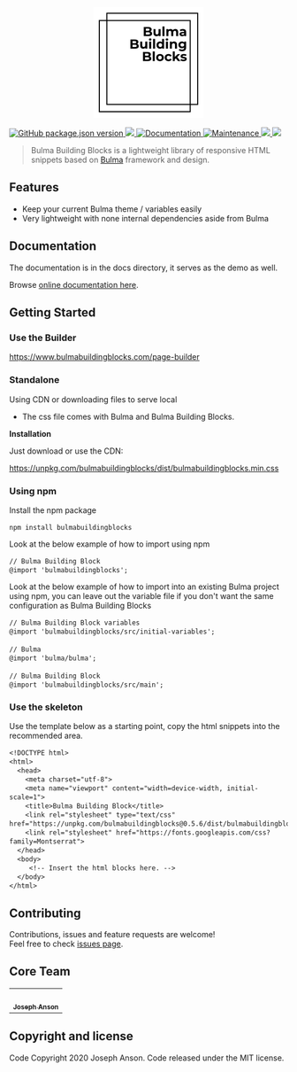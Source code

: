 <p align="center">
  <a href="https://buefy.org">
    <img src="https://raw.githubusercontent.com/BulmaBuildingBlocks/BulmaBuildingBlocks/master/docs/static/icon-black.png" />
  </a>
</p>
<p>
  <a href="https://github.com/BulmaBuildingBlocks/BulmaBuildingBlocks/blob/master/CHANGELOG.md">
    <img alt="GitHub package.json version" src="https://img.shields.io/github/package-json/v/BulmaBuildingBlocks/bulmabuildingblocks">
  </a>
  <a href="https://www.npmjs.com/package/bulmabuildingblocks">
    <img src="https://img.shields.io/npm/dt/bulmabuildingblocks.svg" />
  </a>

  <a href="https://github.com/BulmaBuildingBlocks/BulmaBuildingBlocks#readme" target="_blank">
    <img alt="Documentation" src="https://img.shields.io/badge/documentation-yes-brightgreen.svg" />
  </a>
  <a href="https://github.com/BulmaBuildingBlocks/BulmaBuildingBlocks/graphs/commit-activity" target="_blank">
    <img alt="Maintenance" src="https://img.shields.io/badge/Maintained%3F-yes-green.svg" />
  </a>
   <a href="https://codecov.io/gh/BulmaBuildingBlocks/BulmaBuildingBlocks">
    <img src="https://codecov.io/gh/BulmaBuildingBlocks/BulmaBuildingBlocks/branch/master/graph/badge.svg" />
  </a>  
  <a href="https://github.com/BulmaBuildingBlocks/BulmaBuildingBlocks/blob/master/LICENSE">
    <img src="https://img.shields.io/npm/l/bulmabuildingblocks.svg" />
  </a>
</p>

> Bulma Building Blocks is a lightweight library of responsive HTML snippets based on [Bulma](http://bulma.io/) framework and design.

## Features

* Keep your current Bulma theme / variables easily
* Very lightweight with none internal dependencies aside from Bulma

## Documentation

The documentation is in the docs directory, it serves as the demo as well.

Browse [online documentation here](https://www.bulmabuildingblocks.com/).

## Getting Started

### Use the Builder
https://www.bulmabuildingblocks.com/page-builder

### Standalone
Using CDN or downloading files to serve local

* The css file comes with Bulma and Bulma Building Blocks.

**Installation**

Just download or use the CDN:

https://unpkg.com/bulmabuildingblocks/dist/bulmabuildingblocks.min.css

### Using npm
Install the npm package

    npm install bulmabuildingblocks

Look at the below example of how to import using npm

    // Bulma Building Block
    @import 'bulmabuildingblocks';

Look at the below example of how to import into an existing Bulma project using npm, you can leave out the variable file if you don't want the same configuration as Bulma Building Blocks

    // Bulma Building Block variables
    @import 'bulmabuildingblocks/src/initial-variables';

    // Bulma
    @import 'bulma/bulma';
    
    // Bulma Building Block
    @import 'bulmabuildingblocks/src/main';
    
### Use the skeleton
Use the template below as a starting point, copy the html snippets into the recommended area.

    <!DOCTYPE html>
    <html>
      <head>
        <meta charset="utf-8">
        <meta name="viewport" content="width=device-width, initial-scale=1">
        <title>Bulma Building Block</title>
        <link rel="stylesheet" type="text/css" href="https://unpkg.com/bulmabuildingblocks@0.5.6/dist/bulmabuildingblocks.min.css">
        <link rel="stylesheet" href="https://fonts.googleapis.com/css?family=Montserrat">
      </head>
      <body>
         <!-- Insert the html blocks here. -->
      </body>
    </html>

## Contributing

Contributions, issues and feature requests are welcome!<br />Feel free to check [issues page](https://github.com/BulmaBuildingBlocks/BulmaBuildingBlocks/issues).

## Core Team

<table>
  <tr>
    <td align="center"><a href="https://twitter.com/josephleeanson"><img src="https://avatars2.githubusercontent.com/u/8811755?v=4" width="80px;" alt=""/><br /><sub><b>Joseph Anson</b></sub></a><br /></td>
  </tr>
</table>

## Copyright and license
Code Copyright 2020 Joseph Anson. Code released under the MIT license.
